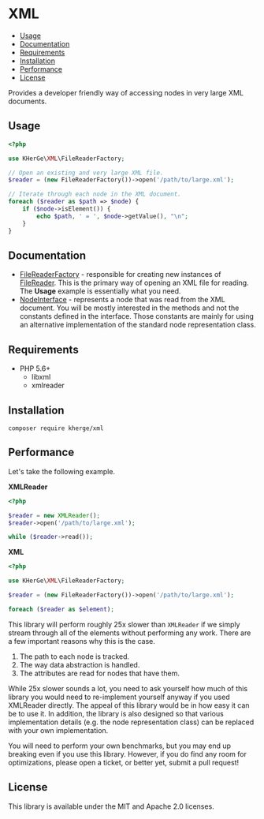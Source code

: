 XML
===

- [Usage](#usage)
- [Documentation](#documentation)
- [Requirements](#requirements)
- [Installation](#installation)
- [Performance](#performance)
- [License](#license)

Provides a developer friendly way of accessing nodes in very large XML
documents.

Usage
-----

```php
<?php

use KHerGe\XML\FileReaderFactory;

// Open an existing and very large XML file.
$reader = (new FileReaderFactory())->open('/path/to/large.xml');

// Iterate through each node in the XML document.
foreach ($reader as $path => $node) {
    if ($node->isElement()) {
        echo $path, ' = ', $node->getValue(), "\n";
    }
}
```

Documentation
-------------

- [FileReaderFactory](src/KHerGe/XML/FileReaderFactory.php) - responsible for
  creating new instances of [FileReader](src/KHerGe/XML/FileReader.php). This
  is the primary way of opening an XML file for reading. The **Usage** example
  is essentially what you need.
- [NodeInterface](src/KHerGe/XML/Node/NodeInterface.php) - represents a node
  that was read from the XML document. You will be mostly interested in the
  methods and not the constants defined in the interface. Those constants are
  mainly for using an alternative implementation of the standard node
  representation class.

Requirements
------------

- PHP 5.6+
    - libxml
    - xmlreader

Installation
------------

    composer require kherge/xml

Performance
-----------

Let's take the following example.

**XMLReader**

```php
<?php

$reader = new XMLReader();
$reader->open('/path/to/large.xml');

while ($reader->read());
```

**XML**

```php
<?php

use KHerGe\XML\FileReaderFactory;

$reader = (new FileReaderFactory())->open('/path/to/large.xml');

foreach ($reader as $element);
```

This library will perform roughly 25x slower than `XMLReader` if we simply
stream through all of the elements without performing any work. There are a
few important reasons why this is the case.

1. The path to each node is tracked.
2. The way data abstraction is handled.
3. The attributes are read for nodes that have them.

While 25x slower sounds a lot, you need to ask yourself how much of this
library you would need to re-implement yourself anyway if you used XMLReader
directly. The appeal of this library would be in how easy it can be to use
it. In addition, the library is also designed so that various implementation
details (e.g. the node representation class) can be replaced with your own
implementation.

You will need to perform your own benchmarks, but you may end up breaking even
if you use this library. However, if you do find any room for optimizations,
please open a ticket, or better yet, submit a pull request!

License
-------

This library is available under the MIT and Apache 2.0 licenses.
